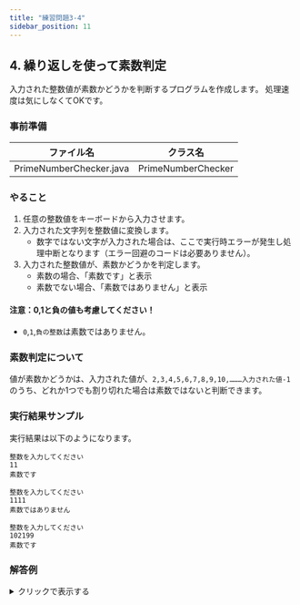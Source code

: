 ```yaml
---
title: "練習問題3-4"
sidebar_position: 11
---
```


## 4. 繰り返しを使って素数判定

入力された整数値が素数かどうかを判断するプログラムを作成します。
処理速度は気にしなくてOKです。

### 事前準備
| ファイル名 | クラス名 |
|---|---|
| PrimeNumberChecker.java | PrimeNumberChecker |

### やること

1. 任意の整数値をキーボードから入力させます。
2. 入力された文字列を整数値に変換します。
    - 数字ではない文字が入力された場合は、ここで実行時エラーが発生し処理中断となります（エラー回避のコードは必要ありません）。
3. 入力された整数値が、素数かどうかを判定します。
    - 素数の場合、「素数です」と表示
    - 素数でない場合、「素数ではありません」と表示

#### 注意：0,1と負の値も考慮してください！
- `0`,`1`,`負の整数`は素数ではありません。

### 素数判定について

値が素数かどうかは、入力された値が、`2,3,4,5,6,7,8,9,10,………入力された値-1`のうち、どれか1つでも割り切れた場合は素数ではないと判断できます。


### 実行結果サンプル

実行結果は以下のようになります。

```
整数を入力してください
11
素数です
```

```
整数を入力してください
1111
素数ではありません
```

```
整数を入力してください
102199
素数です
```

### 解答例

<details><summary>クリックで表示する</summary>
<p>

```java
/*
  第2回 課題4 繰り返しを使って素数判定

  入力された整数値が素数かどうかを判断するプログラムを作成します。
*/

//画面からの入力には必須のライブラリです。必ずインポートしてください
import java.util.Scanner;

class PrimeNumberChecker {
  public static void main(String[] args) {
    //画面から入力を受け付けるための準備
    Scanner in = new Scanner(System.in);
    //画面にメッセージを表示する
    System.out.println("整数を入力してください");
    int number = Integer.parseInt(in.nextLine());

    /*
    入力された値が素数かどうかをboolean型の真偽値で保持させるため変数を用意する。
    初期値をtrueとしておくことで、「素数ではない」と判断される場合を除き「素数である」と判断される。
    */
    boolean isPrime = true;
    //入力値が0,1もしくは自然数でない負数の場合は「素数ではない」
    if(number <= 1) {
      //「素数ではない」というフラグを立てる
      isPrime = false;
    } else {
      /*
      2からループを繰り返すごとにインクリメントし、
      インクリメントされた値が 入力値 - 1 になるまで繰り返す
      */
      for(int i = 2; i < number; i++) {
        if(number % i == 0) {
          //割りきれた場合は、「素数ではない」と判断できる
          isPrime = false;
          //forループを抜けるためのbreak;
          break;
        }
      }
    }
    /*
    素数判定を行った結果、isPrimeのフラグがどうなっているかで「素数」「素数ではない」の
    メッセージを表示する処理を最後に行う。
    */
    if (isPrime) {
      System.out.println("素数です");
    } else {
      System.out.println("素数ではありません");
    }
  }
}
```
</p>
</details>

